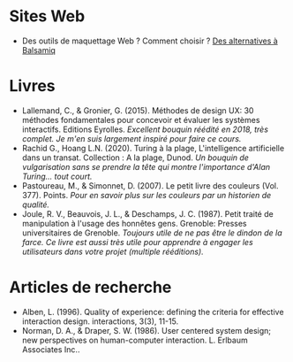 # Sites Web
* Des outils de maquettage Web ? Comment choisir ? [Des alternatives à Balsamiq](https://www.slant.co/options/76/alternatives/~balsamiq-alternatives)

# Livres
* Lallemand, C., & Gronier, G. (2015). Méthodes de design UX: 30 méthodes fondamentales pour concevoir et évaluer les systèmes interactifs. Editions Eyrolles.
*Excellent bouquin réédité en 2018, très complet. Je m'en suis largement inspiré pour faire ce cours.*
* Rachid G., Hoang L.N. (2020). Turing à la plage, L'intelligence artificielle dans un transat. Collection : A la plage, Dunod.
*Un bouquin de vulgarisation sans se prendre la tête qui montre l'importance d'Alan Turing... tout court.*
* Pastoureau, M., & Simonnet, D. (2007). Le petit livre des couleurs (Vol. 377). Points.
*Pour en savoir plus sur les couleurs par un historien de qualité.*
* Joule, R. V., Beauvois, J. L., & Deschamps, J. C. (1987). Petit traité de manipulation à l'usage des honnêtes gens. Grenoble: Presses universitaires de Grenoble.
*Toujours utile de ne pas être le dindon de la farce. Ce livre est aussi très utile pour apprendre à engager les utilisateurs dans votre projet (multiple rééditions).*

# Articles de recherche
* Alben, L. (1996). Quality of experience: defining the criteria for effective interaction design. interactions, 3(3), 11-15.
* Norman, D. A., & Draper, S. W. (1986). User centered system design; new perspectives on human-computer interaction. L. Erlbaum Associates Inc..


